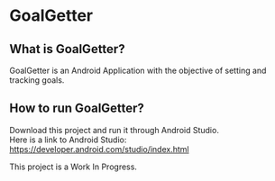 # GoalGetter
What is GoalGetter?
------
GoalGetter is an Android Application with the objective of setting and tracking goals.

How to run GoalGetter?
------
Download this project and run it through Android Studio.<br />
Here is a link to Android Studio: https://developer.android.com/studio/index.html

This project is a Work In Progress.
